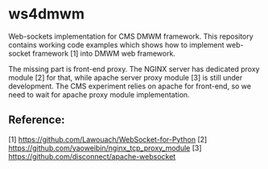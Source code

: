 ws4dmwm
=======

Web-sockets implementation for CMS DMWM framework. This repository contains
working code examples which shows how to implement web-socket framework [1]
into DMWM web framework.

The missing part is front-end proxy. The NGINX server has dedicated proxy
module [2] for that, while apache server proxy module [3] is still under
development. The CMS experiment relies on apache for front-end, so we need to
wait for apache proxy module implementation.

Reference:
----------

[1] https://github.com/Lawouach/WebSocket-for-Python
[2] https://github.com/yaoweibin/nginx_tcp_proxy_module
[3] https://github.com/disconnect/apache-websocket

